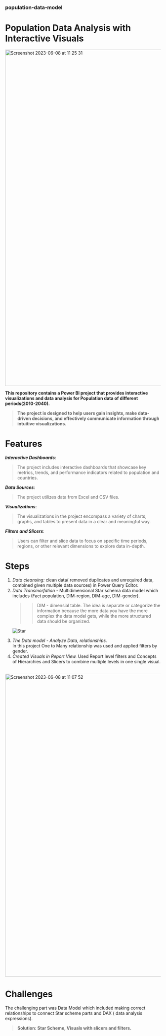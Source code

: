 <h3> population-data-model </h3>

<h1> Population Data Analysis with Interactive Visuals </h1>

<img width="1083" alt="Screenshot 2023-06-08 at 11 25 31" src="https://github.com/asselina94/population-data-model/assets/54496175/7f229052-6d02-4128-90bd-81ab02766445">

<strong>This repository contains a Power BI project that provides interactive visualizations and data analysis for Population data of different periods(2010-2040). </strong>
>
> <strong>The project is designed to help users gain insights, make data-driven decisions, and effectively communicate information through intuitive visualizations.</strong>

# Features
<em><strong>Interactive Dashboards</strong></em>: 
> The project includes interactive dashboards that showcase key metrics, trends, and performance indicators related to population and countries.<br>
> 
<em><strong>Data Sources</strong></em>: 
> The project utilizes data from Excel and CSV files.<br>
> 
<em><strong>Visualizations</strong></em>: 
> The visualizations in the project encompass a variety of charts, graphs, and tables to present data in a clear and meaningful way.<br>
> 
<em><strong>Filters and Slicers</strong></em>: 
> Users can filter and slice data to focus on specific time periods, regions, or other relevant dimensions to explore data in-depth.

# Steps
<ol>
 <li><em> Data cleansing:</em> clean data( removed duplicates and unrequired data, combined given multiple data sources) in Power Query Editor.</li>
 <li> <em> Data Transmorfation </em> - Multidimensional Star schema data model which includes (Fact population, DIM-region, DIM-age, DIM-gender).</li>
 
>> DIM - dimensial table. The idea is separate or categorize the information because the more data you have the more complex the data model gets, while the more structured data should be organized. 
  
  ![Star](https://github.com/asselina94/population-data-model/assets/54496175/2707c20e-23e1-4983-b732-ae66a38f1a54)
  
 <li> <em>The Data model - Analyze Data, relationships.</em><br>
  In this project One to Many relationship was used and applied filters by gender. </li>
 <li> <em>Created Visuals in Report View.</em>
 Used Report level filters and Concepts of Hierarchies and Slicers to combine multiple levels in one single visual.</li> <br>
</ol>
  
<img width="975" alt="Screenshot 2023-06-08 at 11 07 52" src="https://github.com/asselina94/population-data-model/assets/54496175/9d20ebaa-52ff-40e3-9b3f-7001eda1eb4e">

  
# Challenges
The challenging part was Data Model which included making correct relationships to connect Star scheme parts and DAX ( data analysis expressions).
> <strong>Solution: Star Scheme, Visuals with slicers and filters. <strong>

